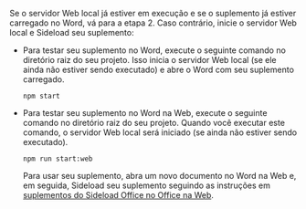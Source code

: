 Se o servidor Web local já estiver em execução e se o suplemento já estiver carregado no Word, vá para a etapa 2. Caso contrário, inicie o servidor Web local e Sideload seu suplemento: 

- Para testar seu suplemento no Word, execute o seguinte comando no diretório raiz do seu projeto. Isso inicia o servidor Web local (se ele ainda não estiver sendo executado) e abre o Word com seu suplemento carregado.

    ```command&nbsp;line
    npm start
    ```

- Para testar seu suplemento no Word na Web, execute o seguinte comando no diretório raiz do seu projeto. Quando você executar este comando, o servidor Web local será iniciado (se ainda não estiver sendo executado).

    ```command&nbsp;line
    npm run start:web
    ```

    Para usar seu suplemento, abra um novo documento no Word na Web e, em seguida, Sideload seu suplemento seguindo as instruções em [suplementos do Sideload Office no Office na Web](../testing/sideload-office-add-ins-for-testing.md#sideload-an-office-add-in-in-office-on-the-web).
